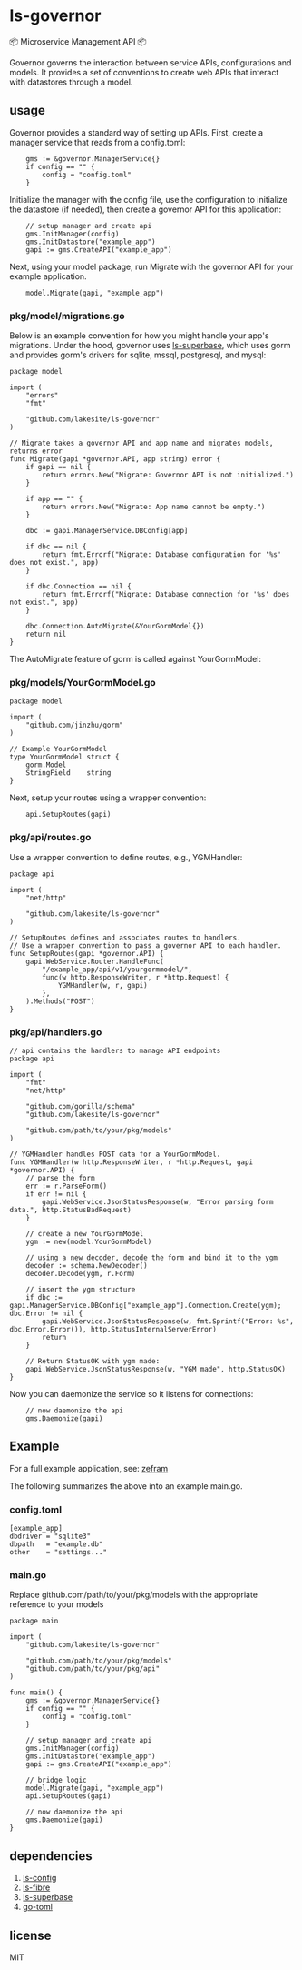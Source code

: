 # ls-governor #

📦 Microservice Management API 📦

Governor governs the interaction between service APIs, configurations and models.
It provides a set of conventions to create web APIs that interact with 
datastores through a model.

## usage ##

Governor provides a standard way of setting up APIs.  First, create a manager
service that reads from a config.toml:

```
	gms := &governor.ManagerService{}
	if config == "" {
		config = "config.toml"
	}
```

Initialize the manager with the config file, use the configuration to initialize
the datastore (if needed), then create a governor API for this application:

```
	// setup manager and create api
	gms.InitManager(config)
	gms.InitDatastore("example_app")
	gapi := gms.CreateAPI("example_app")
```

Next, using your model package, run Migrate with the governor API for your
example application.

```
	model.Migrate(gapi, "example_app")
```

### pkg/model/migrations.go ###

Below is an example convention for how you might handle your app's migrations.
Under the hood, governor uses [ls-superbase](https://github.com/lakesite/ls-superbase),
which uses gorm and provides gorm's drivers for sqlite, mssql, postgresql, and 
mysql:

```
package model

import (
	"errors"
	"fmt"

	"github.com/lakesite/ls-governor"
)

// Migrate takes a governor API and app name and migrates models, returns error
func Migrate(gapi *governor.API, app string) error {
	if gapi == nil {
		return errors.New("Migrate: Governor API is not initialized.")
	}

	if app == "" {
		return errors.New("Migrate: App name cannot be empty.")
	}

	dbc := gapi.ManagerService.DBConfig[app]
	
	if dbc == nil {
		return fmt.Errorf("Migrate: Database configuration for '%s' does not exist.", app)
	}

	if dbc.Connection == nil {
		return fmt.Errorf("Migrate: Database connection for '%s' does not exist.", app)
	}

	dbc.Connection.AutoMigrate(&YourGormModel{})
	return nil
}
```

The AutoMigrate feature of gorm is called against YourGormModel:

### pkg/models/YourGormModel.go

```
package model

import (
	"github.com/jinzhu/gorm"
)

// Example YourGormModel
type YourGormModel struct {
	gorm.Model
	StringField    string
}

```

Next, setup your routes using a wrapper convention:

```
	api.SetupRoutes(gapi)
```

### pkg/api/routes.go ###

Use a wrapper convention to define routes, e.g., YGMHandler:

```
package api

import (
	"net/http"

	"github.com/lakesite/ls-governor"
)

// SetupRoutes defines and associates routes to handlers.
// Use a wrapper convention to pass a governor API to each handler.
func SetupRoutes(gapi *governor.API) {
	gapi.WebService.Router.HandleFunc(
		"/example_app/api/v1/yourgormmodel/", 
		func(w http.ResponseWriter, r *http.Request) {
			YGMHandler(w, r, gapi)
		},
	).Methods("POST")
}
```

### pkg/api/handlers.go ###

```
// api contains the handlers to manage API endpoints
package api

import (
	"fmt"
	"net/http"

	"github.com/gorilla/schema"
	"github.com/lakesite/ls-governor"

	"github.com/path/to/your/pkg/models"
)

// YGMHandler handles POST data for a YourGormModel.
func YGMHandler(w http.ResponseWriter, r *http.Request, gapi *governor.API) {
	// parse the form
	err := r.ParseForm()
	if err != nil {
		gapi.WebService.JsonStatusResponse(w, "Error parsing form data.", http.StatusBadRequest)
	}

	// create a new YourGormModel
	ygm := new(model.YourGormModel)

	// using a new decoder, decode the form and bind it to the ygm
	decoder := schema.NewDecoder()
	decoder.Decode(ygm, r.Form)

	// insert the ygm structure
	if dbc := gapi.ManagerService.DBConfig["example_app"].Connection.Create(ygm); dbc.Error != nil {
		gapi.WebService.JsonStatusResponse(w, fmt.Sprintf("Error: %s", dbc.Error.Error()), http.StatusInternalServerError)
		return
	}

	// Return StatusOK with ygm made:
	gapi.WebService.JsonStatusResponse(w, "YGM made", http.StatusOK)
}
```

Now you can daemonize the service so it listens for connections:

```
	// now daemonize the api
	gms.Daemonize(gapi)
```

## Example ##

For a full example application, see: [zefram](https://github.com/lakesite/zefram)

The following summarizes the above into an example main.go.

### config.toml ###

```
[example_app]
dbdriver = "sqlite3"
dbpath   = "example.db"
other    = "settings..."
```

### main.go ###

Replace github.com/path/to/your/pkg/models with the appropriate reference to
your models

```
package main

import (
	"github.com/lakesite/ls-governor"

	"github.com/path/to/your/pkg/models"
	"github.com/path/to/your/pkg/api"
)

func main() {
	gms := &governor.ManagerService{}
	if config == "" {
		config = "config.toml"
	}

	// setup manager and create api
	gms.InitManager(config)
	gms.InitDatastore("example_app")
	gapi := gms.CreateAPI("example_app")

	// bridge logic
	model.Migrate(gapi, "example_app")
	api.SetupRoutes(gapi)

	// now daemonize the api
	gms.Daemonize(gapi)
}

```

## dependencies ##

1. [ls-config](https://github.com/lakesite/ls-config)
2. [ls-fibre](https://github.com/lakesite/ls-fibre)
3. [ls-superbase](https://github.com/lakesite/ls-superbase)
4. [go-toml](https://github.com/pelletier/go-toml)

## license ##

MIT
